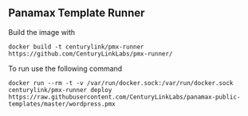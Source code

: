 ## Panamax Template Runner

Build the image with
```
docker build -t centurylink/pmx-runner https://github.com/CenturyLinkLabs/pmx-runner/ 
```

To run use the following command 
```
docker run --rm -t -v /var/run/docker.sock:/var/run/docker.sock centurylink/pmx-runner deploy https://raw.githubusercontent.com/CenturyLinkLabs/panamax-public-templates/master/wordpress.pmx
```
